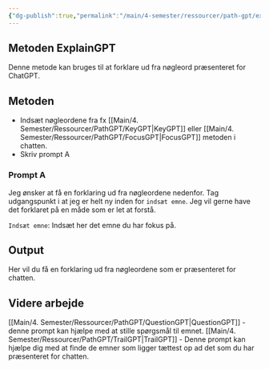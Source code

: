 ```yaml
---
{"dg-publish":true,"permalink":"/main/4-semester/ressourcer/path-gpt/explain-gpt/","title":"ExplainGPT","tags":["læringsmål","systemudvikling","programmering","Portfolie"],"created":"2024-08-21T09:43:28.739+02:00"}
---
```



## Metoden ExplainGPT

Denne metode kan bruges til at forklare ud fra nøgleord præsenteret for ChatGPT.

## Metoden

- Indsæt nøgleordene fra fx [[Main/4. Semester/Ressourcer/PathGPT/KeyGPT\|KeyGPT]] eller [[Main/4. Semester/Ressourcer/PathGPT/FocusGPT\|FocusGPT]] metoden i chatten.
- Skriv prompt A

### Prompt A
Jeg ønsker at få en forklaring ud fra nøgleordene nedenfor. 
Tag udgangspunkt i at jeg er helt ny inden for `indsæt emne`. 
Jeg vil gerne have det forklaret på en måde som er let at forstå. 

`Indsæt emne`: Indsæt her det emne du har fokus på.

## Output
Her vil du få en forklaring ud fra nøgleordene som er præsenteret for chatten.

## Videre arbejde

[[Main/4. Semester/Ressourcer/PathGPT/QuestionGPT\|QuestionGPT]] - denne prompt kan hjælpe med at stille spørgsmål til emnet.
[[Main/4. Semester/Ressourcer/PathGPT/TrailGPT\|TrailGPT]] - Denne prompt kan hjælpe dig med at finde de emner som ligger
tættest op ad det som du har præsenteret for chatten.
